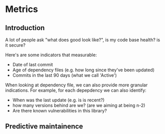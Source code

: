 # Metrics

## Introduction

A lot of people ask "what does good look like?", is my code base health? is it secure?

Here's are some indicators that measurable:
- Date of last commit
- Age of dependency files (e.g. how long since they've been updated)
- Commits in the last 90 days (what we call 'Active')

When looking at dependency file, we can also provide more granular indications.
For example, for each depepdency we can also identify:
- When was the last update (e.g. is is recent?)
- how many versions behind are we? (are we aiming at being n-2)
- Are there known vulnerabilities in this library?

## Predictive maintainence

